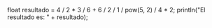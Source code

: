 float resultado = 4 / 2 * 3 / 6 + 6 / 2 / 1 / pow(5, 2) / 4 * 2;
println("El resultado es: " + resultado);
